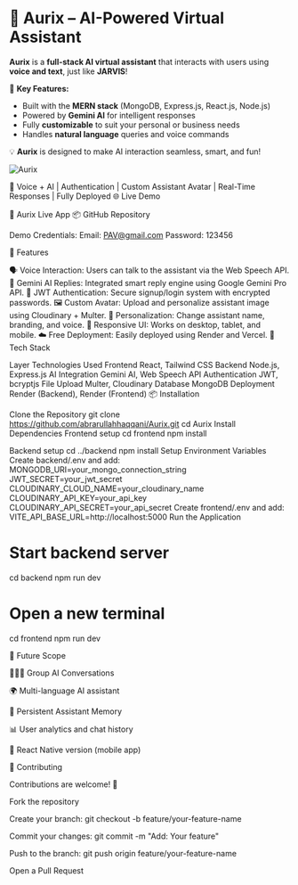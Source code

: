 # 💬 Aurix – AI-Powered Virtual Assistant

**Aurix** is a **full-stack AI virtual assistant** that interacts with users using **voice and text**, just like **JARVIS**!  

🚀 **Key Features:**
- Built with the **MERN stack** (MongoDB, Express.js, React.js, Node.js)  
- Powered by **Gemini AI** for intelligent responses  
- Fully **customizable** to suit your personal or business needs  
- Handles **natural language** queries and voice commands  

💡 **Aurix** is designed to make AI interaction seamless, smart, and fun!  

![Aurix](https://img.shields.io/badge/Aurix-AI%20Assistant-blue)

🧠 Voice + AI | Authentication | Custom Assistant Avatar | Real-Time Responses | Fully Deployed
🌐 Live Demo

🔗 Aurix Live App
📦 GitHub Repository

Demo Credentials: Email: PAV@gmail.com Password: 123456

🚀 Features

🗣️ Voice Interaction: Users can talk to the assistant via the Web Speech API.
🧠 Gemini AI Replies: Integrated smart reply engine using Google Gemini Pro API.
🔐 JWT Authentication: Secure signup/login system with encrypted passwords.
🖼️ Custom Avatar: Upload and personalize assistant image using Cloudinary + Multer.
🎨 Personalization: Change assistant name, branding, and voice.
📱 Responsive UI: Works on desktop, tablet, and mobile.
☁️ Free Deployment: Easily deployed using Render and Vercel.
🧰 Tech Stack

Layer	Technologies Used
Frontend	React, Tailwind CSS
Backend	Node.js, Express.js
AI Integration	Gemini AI, Web Speech API
Authentication	JWT, bcryptjs
File Upload	Multer, Cloudinary
Database	MongoDB
Deployment	Render (Backend), Render (Frontend)
📦 Installation

Clone the Repository
git clone https://github.com/abrarullahhaqqani/Aurix.git
cd Aurix
Install Dependencies
Frontend setup
cd frontend
npm install

Backend setup
cd ../backend
npm install
Setup Environment Variables
Create backend/.env and add:
MONGODB_URI=your_mongo_connection_string
JWT_SECRET=your_jwt_secret
CLOUDINARY_CLOUD_NAME=your_cloudinary_name
CLOUDINARY_API_KEY=your_api_key
CLOUDINARY_API_SECRET=your_api_secret
Create frontend/.env and add:
VITE_API_BASE_URL=http://localhost:5000
Run the Application
# Start backend server
cd backend
npm run dev

# Open a new terminal
cd frontend
npm run dev

🔮 Future Scope

🧑‍🤝‍🧑 Group AI Conversations

🌍 Multi-language AI assistant

🧠 Persistent Assistant Memory

📊 User analytics and chat history

📱 React Native version (mobile app)

🤝 Contributing

Contributions are welcome! 🚀

Fork the repository

Create your branch: git checkout -b feature/your-feature-name

Commit your changes: git commit -m "Add: Your feature"

Push to the branch: git push origin feature/your-feature-name

Open a Pull Request
